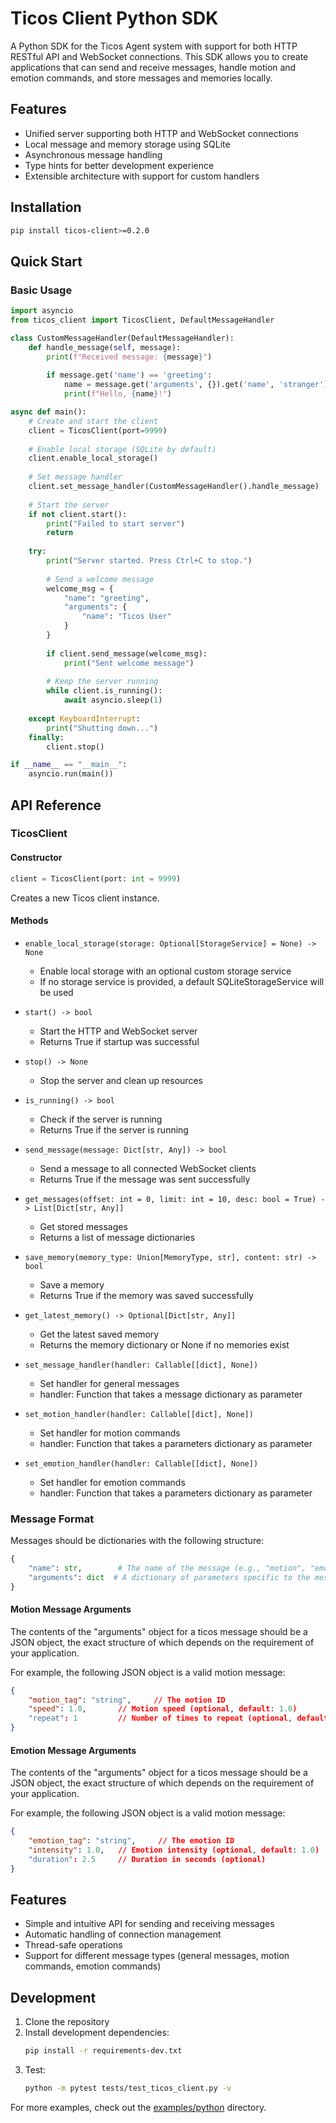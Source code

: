# Ticos Client Python SDK

A Python SDK for the Ticos Agent system with support for both HTTP RESTful API and WebSocket connections. This SDK allows you to create applications that can send and receive messages, handle motion and emotion commands, and store messages and memories locally.

## Features

- Unified server supporting both HTTP and WebSocket connections
- Local message and memory storage using SQLite
- Asynchronous message handling
- Type hints for better development experience
- Extensible architecture with support for custom handlers

## Installation

```bash
pip install ticos-client>=0.2.0
```

## Quick Start

### Basic Usage

```python
import asyncio
from ticos_client import TicosClient, DefaultMessageHandler

class CustomMessageHandler(DefaultMessageHandler):
    def handle_message(self, message):
        print(f"Received message: {message}")
        
        if message.get('name') == 'greeting':
            name = message.get('arguments', {}).get('name', 'stranger')
            print(f"Hello, {name}!")

async def main():
    # Create and start the client
    client = TicosClient(port=9999)
    
    # Enable local storage (SQLite by default)
    client.enable_local_storage()
    
    # Set message handler
    client.set_message_handler(CustomMessageHandler().handle_message)
    
    # Start the server
    if not client.start():
        print("Failed to start server")
        return
    
    try:
        print("Server started. Press Ctrl+C to stop.")
        
        # Send a welcome message
        welcome_msg = {
            "name": "greeting",
            "arguments": {
                "name": "Ticos User"
            }
        }
        
        if client.send_message(welcome_msg):
            print("Sent welcome message")
        
        # Keep the server running
        while client.is_running():
            await asyncio.sleep(1)
            
    except KeyboardInterrupt:
        print("Shutting down...")
    finally:
        client.stop()

if __name__ == "__main__":
    asyncio.run(main())
```

## API Reference

### TicosClient

#### Constructor

```python
client = TicosClient(port: int = 9999)
```

Creates a new Ticos client instance.

#### Methods

- `enable_local_storage(storage: Optional[StorageService] = None) -> None`
  - Enable local storage with an optional custom storage service
  - If no storage service is provided, a default SQLiteStorageService will be used

- `start() -> bool`
  - Start the HTTP and WebSocket server
  - Returns True if startup was successful

- `stop() -> None`
  - Stop the server and clean up resources

- `is_running() -> bool`
  - Check if the server is running
  - Returns True if the server is running

- `send_message(message: Dict[str, Any]) -> bool`
  - Send a message to all connected WebSocket clients
  - Returns True if the message was sent successfully

- `get_messages(offset: int = 0, limit: int = 10, desc: bool = True) -> List[Dict[str, Any]]`
  - Get stored messages
  - Returns a list of message dictionaries

- `save_memory(memory_type: Union[MemoryType, str], content: str) -> bool`
  - Save a memory
  - Returns True if the memory was saved successfully

- `get_latest_memory() -> Optional[Dict[str, Any]]`
  - Get the latest saved memory
  - Returns the memory dictionary or None if no memories exist

- `set_message_handler(handler: Callable[[dict], None])`
  - Set handler for general messages
  - handler: Function that takes a message dictionary as parameter

- `set_motion_handler(handler: Callable[[dict], None])`
  - Set handler for motion commands
  - handler: Function that takes a parameters dictionary as parameter

- `set_emotion_handler(handler: Callable[[dict], None])`
  - Set handler for emotion commands
  - handler: Function that takes a parameters dictionary as parameter

### Message Format

Messages should be dictionaries with the following structure:

```python
{
    "name": str,        # The name of the message (e.g., "motion", "emotion", "heartbeat")
    "arguments": dict  # A dictionary of parameters specific to the message type
}
```

#### Motion Message Arguments

The contents of the "arguments" object for a ticos message should be a JSON object, the exact structure of which depends on the requirement of your application.

For example, the following JSON object is a valid motion message:
```json
{
    "motion_tag": "string",     // The motion ID
    "speed": 1.0,       // Motion speed (optional, default: 1.0)
    "repeat": 1         // Number of times to repeat (optional, default: 1)
}
```

#### Emotion Message Arguments

The contents of the "arguments" object for a ticos message should be a JSON object, the exact structure of which depends on the requirement of your application.

For example, the following JSON object is a valid motion message:
```json
{
    "emotion_tag": "string",     // The emotion ID
    "intensity": 1.0,   // Emotion intensity (optional, default: 1.0)
    "duration": 2.5     // Duration in seconds (optional)
}
```

## Features

- Simple and intuitive API for sending and receiving messages
- Automatic handling of connection management
- Thread-safe operations
- Support for different message types (general messages, motion commands, emotion commands)

## Development

1. Clone the repository
2. Install development dependencies:
   ```bash
   pip install -r requirements-dev.txt
   ```
3. Test:
   ```bash
   python -m pytest tests/test_ticos_client.py -v
   ```
   
For more examples, check out the [examples/python](../../examples/python) directory.
